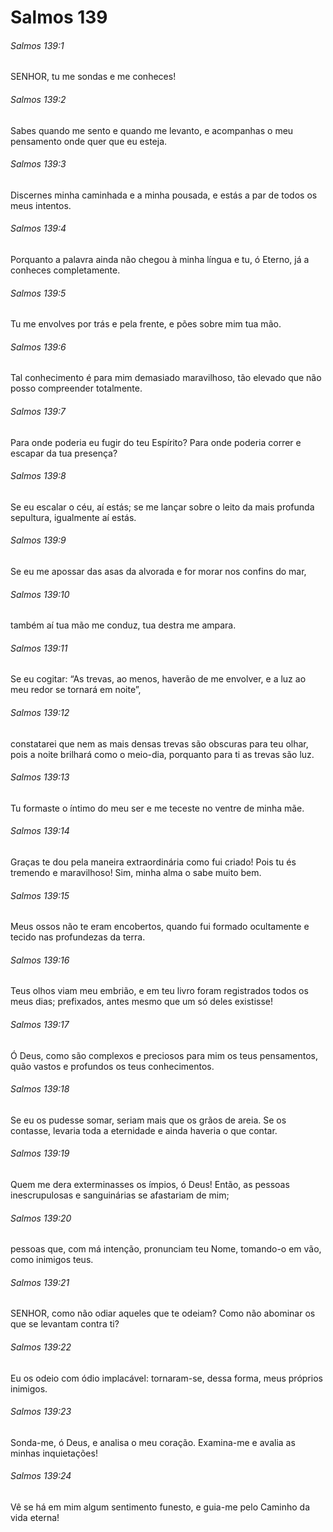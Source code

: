 # Salmos 139

###### Salmos 139:1

SENHOR, tu me sondas e me conheces!

###### Salmos 139:2

Sabes quando me sento e quando me levanto, e acompanhas o meu pensamento onde quer que eu esteja.

###### Salmos 139:3

Discernes minha caminhada e a minha pousada, e estás a par de todos os meus intentos.

###### Salmos 139:4

Porquanto a palavra ainda não chegou à minha língua e tu, ó Eterno, já a conheces completamente.

###### Salmos 139:5

Tu me envolves por trás e pela frente, e pões sobre mim tua mão.

###### Salmos 139:6

Tal conhecimento é para mim demasiado maravilhoso, tão elevado que não posso compreender totalmente.

###### Salmos 139:7

Para onde poderia eu fugir do teu Espírito? Para onde poderia correr e escapar da tua presença?

###### Salmos 139:8

Se eu escalar o céu, aí estás; se me lançar sobre o leito da mais profunda sepultura, igualmente aí estás.

###### Salmos 139:9

Se eu me apossar das asas da alvorada e for morar nos confins do mar,

###### Salmos 139:10

também aí tua mão me conduz, tua destra me ampara.

###### Salmos 139:11

Se eu cogitar: “As trevas, ao menos, haverão de me envolver, e a luz ao meu redor se tornará em noite”,

###### Salmos 139:12

constatarei que nem as mais densas trevas são obscuras para teu olhar, pois a noite brilhará como o meio-dia, porquanto para ti as trevas são luz.

###### Salmos 139:13

Tu formaste o íntimo do meu ser e me teceste no ventre de minha mãe.

###### Salmos 139:14

Graças te dou pela maneira extraordinária como fui criado! Pois tu és tremendo e maravilhoso! Sim, minha alma o sabe muito bem.

###### Salmos 139:15

Meus ossos não te eram encobertos, quando fui formado ocultamente e tecido nas profundezas da terra.

###### Salmos 139:16

Teus olhos viam meu embrião, e em teu livro foram registrados todos os meus dias; prefixados, antes mesmo que um só deles existisse!

###### Salmos 139:17

Ó Deus, como são complexos e preciosos para mim os teus pensamentos, quão vastos e profundos os teus conhecimentos.

###### Salmos 139:18

Se eu os pudesse somar, seriam mais que os grãos de areia. Se os contasse, levaria toda a eternidade e ainda haveria o que contar.

###### Salmos 139:19

Quem me dera exterminasses os ímpios, ó Deus! Então, as pessoas inescrupulosas e sanguinárias se afastariam de mim;

###### Salmos 139:20

pessoas que, com má intenção, pronunciam teu Nome, tomando-o em vão, como inimigos teus.

###### Salmos 139:21

SENHOR, como não odiar aqueles que te odeiam? Como não abominar os que se levantam contra ti?

###### Salmos 139:22

Eu os odeio com ódio implacável: tornaram-se, dessa forma, meus próprios inimigos.

###### Salmos 139:23

Sonda-me, ó Deus, e analisa o meu coração. Examina-me e avalia as minhas inquietações!

###### Salmos 139:24

Vê se há em mim algum sentimento funesto, e guia-me pelo Caminho da vida eterna!

